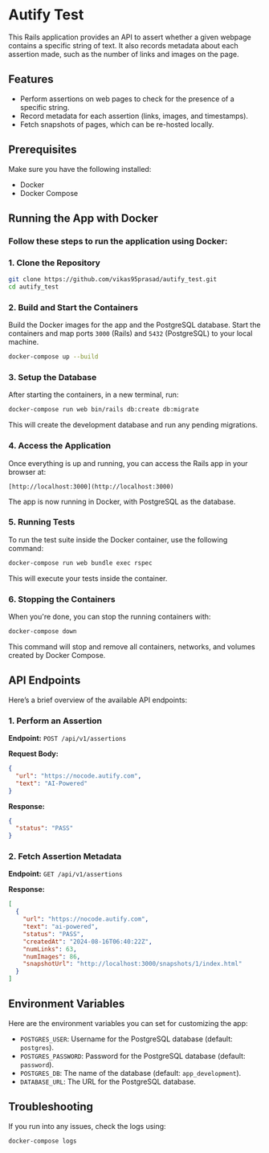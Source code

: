 
# Autify Test

This Rails application provides an API to assert whether a given webpage contains a specific string of text. It also records metadata about each assertion made, such as the number of links and images on the page.

## Features

- Perform assertions on web pages to check for the presence of a specific string.
- Record metadata for each assertion (links, images, and timestamps).
- Fetch snapshots of pages, which can be re-hosted locally.

## Prerequisites

Make sure you have the following installed:

- Docker
- Docker Compose

## Running the App with Docker

### Follow these steps to run the application using Docker:

### 1. Clone the Repository

```bash
git clone https://github.com/vikas95prasad/autify_test.git
cd autify_test
```

### 2. Build and Start the Containers

Build the Docker images for the app and the PostgreSQL database. Start the containers and map ports `3000` (Rails) and `5432` (PostgreSQL) to your local machine.

```bash
docker-compose up --build
```

### 3. Setup the Database

After starting the containers, in a new terminal, run:

```bash
docker-compose run web bin/rails db:create db:migrate
```

This will create the development database and run any pending migrations.

### 4. Access the Application

Once everything is up and running, you can access the Rails app in your browser at:

```bas
[http://localhost:3000](http://localhost:3000)
```

The app is now running in Docker, with PostgreSQL as the database.

### 5. Running Tests

To run the test suite inside the Docker container, use the following command:

```bash
docker-compose run web bundle exec rspec
```

This will execute your tests inside the container.

### 6. Stopping the Containers

When you're done, you can stop the running containers with:

```bash
docker-compose down
```

This command will stop and remove all containers, networks, and volumes created by Docker Compose.

## API Endpoints

Here’s a brief overview of the available API endpoints:

### 1. Perform an Assertion

**Endpoint:** `POST /api/v1/assertions`

**Request Body:**

```json
{
  "url": "https://nocode.autify.com",
  "text": "AI-Powered"
}
```

**Response:**

```json
{
  "status": "PASS"
}
```

### 2. Fetch Assertion Metadata

**Endpoint:** `GET /api/v1/assertions`

**Response:**

```json
[
  {
    "url": "https://nocode.autify.com",
    "text": "ai-powered",
    "status": "PASS",
    "createdAt": "2024-08-16T06:40:22Z",
    "numLinks": 63,
    "numImages": 86,
    "snapshotUrl": "http://localhost:3000/snapshots/1/index.html"
  }
]
```

## Environment Variables

Here are the environment variables you can set for customizing the app:

- `POSTGRES_USER`: Username for the PostgreSQL database (default: `postgres`).
- `POSTGRES_PASSWORD`: Password for the PostgreSQL database (default: `password`).
- `POSTGRES_DB`: The name of the database (default: `app_development`).
- `DATABASE_URL`: The URL for the PostgreSQL database.

## Troubleshooting

If you run into any issues, check the logs using:

```bash
docker-compose logs
```

